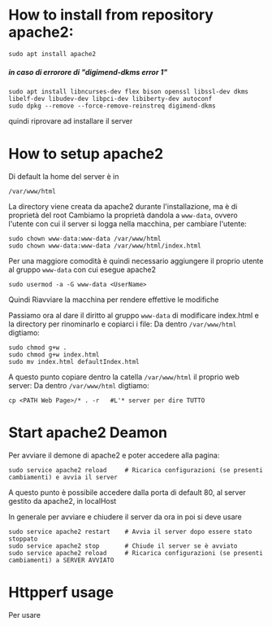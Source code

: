 # How to install from repository apache2:

```
sudo apt install apache2
```

##### in caso di errorore di "digimend-dkms error 1" 

```
sudo apt install libncurses-dev flex bison openssl libssl-dev dkms libelf-dev libudev-dev libpci-dev libiberty-dev autoconf
sudo dpkg --remove --force-remove-reinstreq digimend-dkms
```

quindi riprovare ad installare il server


# How to setup apache2
Di default la home del server è in
```
/var/www/html
```
La directory viene creata da apache2 durante l'installazione, ma è di proprietà del root
Cambiamo la proprietà dandola a `www-data`, ovvero l'utente con cui il server si logga nella macchina, per cambiare l'utente:

```
sudo chown www-data:www-data /var/www/html
sudo chown www-data:www-data /var/www/html/index.html
```

Per una maggiore comodità è quindi necessario aggiungere il proprio utente al gruppo `www-data` con cui esegue apache2

```
sudo usermod -a -G www-data <UserName>
```

Quindi Riavviare la macchina per rendere effettive le modifiche

Passiamo ora al dare il diritto al gruppo `www-data` di modificare index.html e la directory per rinominarlo e copiarci i file:
Da dentro `/var/www/html` digtiamo:
```
sudo chmod g+w .
sudo chmod g+w index.html
sudo mv index.html defaultIndex.html 
```


A questo punto copiare dentro la catella `/var/www/html` il proprio web server:
Da dentro `/var/www/html` digtiamo:
```
cp <PATH Web Page>/* . -r   #L'* server per dire TUTTO

```

# Start apache2 Deamon
Per avviare il demone di apache2 e poter accedere alla pagina:
```
sudo service apache2 reload     # Ricarica configurazioni (se presenti cambiamenti) e avvia il server  
```
A questo punto è possibile accedere dalla porta di default 80, al server gestito da apache2, in localHost

In generale per avviare e chiudere il server da ora in poi si deve usare
```
sudo service apache2 restart    # Avvia il server dopo essere stato stoppato
sudo service apache2 stop       # Chiude il server se è avviato
sudo service apache2 reload     # Ricarica configurazioni (se presenti cambiamenti) a SERVER AVVIATO 
```

# Httpperf usage
Per usare

